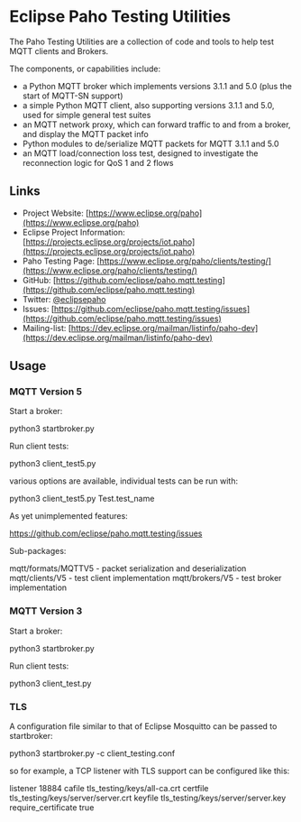 # Eclipse Paho Testing Utilities

The Paho Testing Utilities are a collection of code and tools to help test MQTT clients and Brokers.

The components, or capabilities include:

- a Python MQTT broker which implements versions 3.1.1 and 5.0 (plus the start of MQTT-SN support)
- a simple Python MQTT client, also supporting versions 3.1.1 and 5.0, used for simple general test suites
- an MQTT network proxy, which can forward traffic to and from a broker, and display the MQTT packet info
- Python modules to de/serialize MQTT packets for MQTT 3.1.1 and 5.0
- an MQTT load/connection loss test, designed to investigate the reconnection logic for QoS 1 and 2 flows

## Links

- Project Website: [https://www.eclipse.org/paho](https://www.eclipse.org/paho)
- Eclipse Project Information: [https://projects.eclipse.org/projects/iot.paho](https://projects.eclipse.org/projects/iot.paho)
- Paho Testing Page: [https://www.eclipse.org/paho/clients/testing/](https://www.eclipse.org/paho/clients/testing/)
- GitHub: [https://github.com/eclipse/paho.mqtt.testing](https://github.com/eclipse/paho.mqtt.testing)
- Twitter: [@eclipsepaho](https://twitter.com/eclipsepaho)
- Issues: [https://github.com/eclipse/paho.mqtt.testing/issues](https://github.com/eclipse/paho.mqtt.testing/issues)
- Mailing-list: [https://dev.eclipse.org/mailman/listinfo/paho-dev](https://dev.eclipse.org/mailman/listinfo/paho-dev)

## Usage

### MQTT Version 5

Start a broker:

  python3 startbroker.py

Run client tests:

  python3 client_test5.py

various options are available, individual tests can be run with:

  python3 client_test5.py Test.test_name  

As yet unimplemented features:

  https://github.com/eclipse/paho.mqtt.testing/issues

Sub-packages:

  mqtt/formats/MQTTV5 - packet serialization and deserialization
  mqtt/clients/V5 - test client implementation
  mqtt/brokers/V5 - test broker implementation

### MQTT Version 3

Start a broker:

  python3 startbroker.py

Run client tests:

  python3 client_test.py

### TLS

A configuration file similar to that of Eclipse Mosquitto can be passed to startbroker:

  python3 startbroker.py -c client_testing.conf

so for example, a TCP listener with TLS support can be configured like this:

  listener 18884
  cafile tls_testing/keys/all-ca.crt
  certfile tls_testing/keys/server/server.crt
  keyfile tls_testing/keys/server/server.key
  require_certificate true

